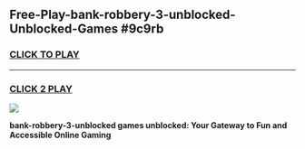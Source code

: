 
## Free-Play-bank-robbery-3-unblocked-Unblocked-Games #9c9rb
<h3>
<a href="https://news.freeplayer.one?title=bank-robbery-3-unblocked&ref=8M">CLICK TO PLAY</a></h3>
<hr>

<h3>
<a href="https://news.freeplayer.one?title=bank-robbery-3-unblocked&ref=8M">CLICK 2 PLAY</a>
  
</h3>

<a href="https://news.freeplayer.one?title=bank-robbery-3-unblocked&ref=8M"><img src="https://clearcache.store/games.png"></a>


**bank-robbery-3-unblocked games unblocked: Your Gateway to Fun and Accessible Online Gaming**
